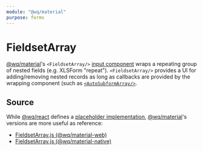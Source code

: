 ```yaml
---
module: "@wq/material"
purpose: forms
---
```


# FieldsetArray

[@wq/material]'s `<FieldsetArray/>` [input component][index] wraps a repeating group of nested fields (e.g. XLSForm "repeat").  `<FieldsetArray/>` provides a UI for adding/removing nested records as long as callbacks are provided by the wrapping component (such as [`<AutoSubformArray/>`][AutoSubformArray].

## Source

While [@wq/react] defines a [placeholder implementation][react-src], [@wq/material]'s versions are more useful as reference:

 * [FieldsetArray.js (@wq/material-web)][material-web-src]
 * [FieldsetArray.js (@wq/material-native)][material-native-src]


[index]: ./index.md
[@wq/react]: ../@wq/react.md
[@wq/material]: ../@wq/material.md
[AutoSubformArray]: ./AutoSubformArray.md
[react-src]: https://github.com/wq/wq.app/blob/main/packages/react/src/inputs/FieldsetArray.js
[material-web-src]: https://github.com/wq/wq.app/blob/main/packages/material-web/src/inputs/FieldsetArray.js
[material-native-src]: https://github.com/wq/wq.app/blob/main/packages/material-native/src/inputs/FieldsetArray.js
